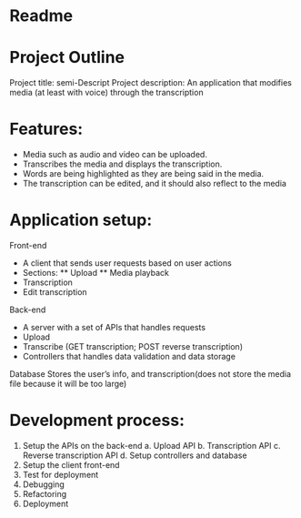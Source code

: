 # Readme

# Project Outline
Project title: semi-Descript
Project description: An application that modifies media (at least with voice) through the transcription

# Features:
* Media such as audio and video can be uploaded.
* Transcribes the media and displays the transcription.
* Words are being highlighted as they are being said in the media.
* The transcription can be edited, and it should also reflect to the media

# Application setup:
Front-end
* A client that sends user requests based on user actions
* Sections:
** Upload
** Media playback
* Transcription
* Edit transcription

Back-end
* A server with a set of APIs that handles requests
* Upload
* Transcribe (GET transcription; POST reverse transcription)
* Controllers that handles data validation and data storage

Database
Stores the user’s info, and transcription(does not store the media file because it will be too large)

# Development process:
1. Setup the APIs on the back-end
  a. Upload API
  b. Transcription API
  c. Reverse transcription API
  d. Setup controllers and database
2. Setup the client front-end
3. Test for deployment
4. Debugging
5. Refactoring
6. Deployment
